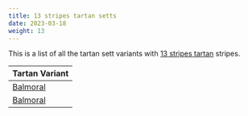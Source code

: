 ```yaml
---
title: 13 stripes tartan setts
date: 2023-03-18
weight: 13
---
```

This is a list of all the tartan sett variants with [13 stripes tartan](/stripes/stripes13/) stripes.

| Tartan Variant |
|---------------|
| [Balmoral](/tartans/na/8/r4/na22/n4/k4/na2/n2/na2/n8/na4/k2/na2/r/2/)||
| [Balmoral](/tartans/na/8/r4/na22/n4/k4/na2/n2/na2/n8/na4/k2/na2/r/2/)||

